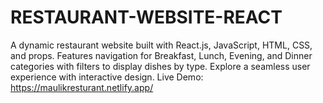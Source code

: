 # RESTAURANT-WEBSITE-REACT
A dynamic restaurant website built with React.js, JavaScript, HTML, CSS, and props. Features navigation for Breakfast, Lunch, Evening, and Dinner categories with filters to display dishes by type. Explore a seamless user experience with interactive design.  Live Demo: https://maulikresturant.netlify.app/
